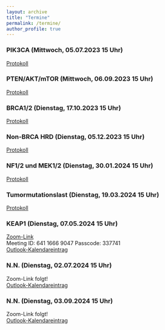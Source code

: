 ```yaml
---
layout: archive
title: "Termine"
permalink: /termine/
author_profile: true
---
```


### PIK3CA (Mittwoch, 05.07.2023 15 Uhr)
[Protokoll](https://team-deutschland.org/files/1-Protokoll-PIK3CA.pdf)

### PTEN/AKT/mTOR (Mittwoch, 06.09.2023 15 Uhr)
[Protokoll](https://team-deutschland.org/files/2-Protokoll-PTEN-AKT-mTOR.pdf)

### BRCA1/2 (Dienstag, 17.10.2023 15 Uhr)
[Protokoll](https://team-deutschland.org/files/3-Protokoll-BRCA1-2.pdf)

### Non-BRCA HRD (Dienstag, 05.12.2023 15 Uhr)
[Protokoll](https://team-deutschland.org/files/4-Protokoll-Non-BRCA-HRD.pdf)

### NF1/2 und MEK1/2 (Dienstag, 30.01.2024 15 Uhr)
[Protokoll](https://team-deutschland.org/files/5-Protokoll-NF-MEK.pdf)

### Tumormutationslast (Dienstag, 19.03.2024 15 Uhr)
[Protokoll](https://team-deutschland.org/files/5-Protokoll-Tumormutationslast.pdf)

### KEAP1 (Dienstag, 07.05.2024 15 Uhr)
[Zoom-Link](https://tum-conf.zoom-x.de/j/64116669047?pwd=MU5DM21sYVFYS0h5NURXVlI5c3FhUT09)  
Meeting ID: 641 1666 9047 
Passcode: 337741  
[Outlook-Kalendareintrag](https://team-deutschland.org/files/7.ics)  

### N.N. (Dienstag, 02.07.2024 15 Uhr)
Zoom-Link folgt!  
[Outlook-Kalendareintrag](https://team-deutschland.org/files/8.ics)  

### N.N. (Dienstag, 03.09.2024 15 Uhr)
Zoom-Link folgt!  
[Outlook-Kalendareintrag](https://team-deutschland.org/files/9.ics)  